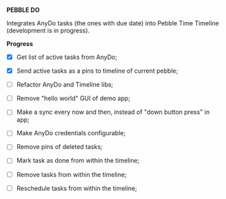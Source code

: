 **PEBBLE DO**

Integrates AnyDo tasks (the ones with due date) into Pebble Time Timeline (development is in progress).

**Progress**

- [x] Get list of active tasks from AnyDo;
- [x] Send active tasks as a pins to timeline of current pebble;
- [ ] Refactor AnyDo and Timeline libs;
- [ ] Remove "hello world" GUI of demo app;
- [ ] Make a sync every now and then, instead of "down button press" in app;
- [ ] Make AnyDo credentials configurable;
- [ ] Remove pins of deleted tasks;
- [ ] Mark task as done from within the timeline;
- [ ] Remove tasks from within the timeline;
- [ ] Reschedule tasks from within the timeline;


